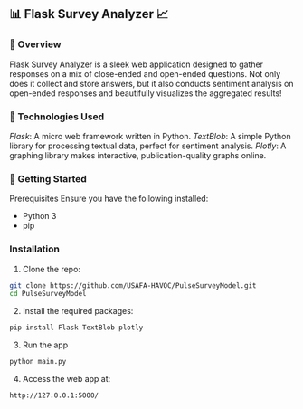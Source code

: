 

## 📊 Flask Survey Analyzer 📈
### 🌟 Overview
Flask Survey Analyzer is a sleek web application designed to gather responses on a mix of close-ended and open-ended questions. Not only does it collect and store answers, but it also conducts sentiment analysis on open-ended responses and beautifully visualizes the aggregated results!
### 🔧 Technologies Used
*Flask*: A micro web framework written in Python.
*TextBlob*: A simple Python library for processing textual data, perfect for sentiment analysis.
*Plotly*: A graphing library makes interactive, publication-quality graphs online.
### 🚀 Getting Started
Prerequisites
Ensure you have the following installed:
- Python 3
- pip

### Installation
1. Clone the repo:
```bash
git clone https://github.com/USAFA-HAVOC/PulseSurveyModel.git
cd PulseSurveyModel
```
2. Install the required packages:
```bash
pip install Flask TextBlob plotly
```

3. Run the app
```bash
python main.py
```

4. Access the web app at:
```bash
http://127.0.0.1:5000/
```